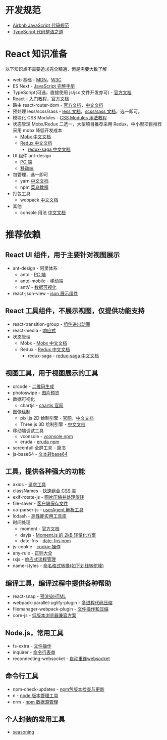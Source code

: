# 开发规范

- [Airbnb JavaScript 代码规范](https://juejin.im/entry/5b2211afe51d4558ba1a4e52)
- [TypeScript 代码整洁之道](https://juejin.im/post/5cfb2b4951882576be276247)

# React 知识准备

以下知识点不需要追求完全精通，但是需要大致了解<br>

- web 基础 - [MDN](https://developer.mozilla.org/zh-CN/)，[W3C](http://www.w3school.com.cn/)
- ES Next - [JavaScript 完整手册](https://juejin.im/post/5bff57fee51d45021a167991)
- TypeScript(可选，直接使用 js/jsx 文件开发亦可) - [官方文档](https://www.tslang.cn/docs/handbook/basic-types.html)
- React - [入门教程](http://www.ruanyifeng.com/blog/2015/03/react.html)，[官方文档](https://zh-hans.reactjs.org/)
- 路由 react-router-dom - [官方文档](https://reacttraining.com/react-router/web/guides/quick-start)，[中文文档](https://www.jianshu.com/p/b117b437dc5a)
- 预处理 less/scss/sass - [less 文档](https://www.html.cn/doc/less/)，[scss/sass 文档](http://sass.bootcss.com/docs/sass-reference)，选一即可。
- 模块化 CSS Modules - [CSS Modules 用法教程](http://www.ruanyifeng.com/blog/2016/06/css_modules.html)
- 状态管理 Mobx/Redux 二选一，大型项目推荐采用 Redux，中小型项目推荐采用 mobx 降低开发成本
  - [Mobx 中文文档](https://cn.mobx.js.org)
  - [Redux 中文文档](http://cn.redux.js.org)
    - [redux-saga 中文文档](http://leonshi.com/redux-saga-in-chinese/docs/api/index.html)
- UI 组件 ant-design
  - [PC 端](https://ant.design/docs/react/introduce-cn)
  - [移动端](https://mobile.ant.design/docs/react/introduce-cn)
- 包管理，选一即可
  - yarn [中文文档](https://yarnpkg.com/zh-Hant)
  - npm [菜鸟教程](https://www.runoob.com/nodejs/nodejs-npm.html)
- 打包工具
  - webpack [中文文档](https://www.webpackjs.com)
- 其他
  - console 用法 [中文文档](https://juejin.im/post/5ac35004f265da23870f079d)

# 推荐依赖

## React UI 组件，用于主要针对视图展示

- ant-design - 阿里体系
  - antd - [PC 端](https://ant.design/docs/react/introduce-cn)
  - antd-mobile - [移动端](https://mobile.ant.design/docs/react/introduce-cn)
  - antV - [数据可视化](https://antv.vision/zh)
- react-json-view - [json 展示组件](https://github.com/mac-s-g/react-json-view)

## React 工具组件，不展示视图，仅提供功能支持

- react-transition-group - [组件进出动画](https://juejin.im/entry/5b3e14e86fb9a04fc4369f1e)
- react-media - [响应式](https://github.com/ReactTraining/react-media)
- 状态管理
  - Mobx - [Mobx 中文文档](https://cn.mobx.js.org)
  - Redux - [Redux 中文文档](https://www.redux.org.cn)
    - redux-saga - [redux-saga 中文文档](http://leonshi.com/redux-saga-in-chinese/docs/api/index.html)

## 视图工具，用于视图展示的工具

- qrcode - [二维码生成](https://www.npmjs.com/package/qrcode)
- photoswipe - [图片预览](https://www.npmjs.com/package/photoswipe)
- 数据可视化
  - chartjs - [chartjs 官网](https://chartjs.bootcss.com)
- 图像绘制
  - pixi.js 2D 绘制引擎 - [官网](https://www.pixijs.com/)，[中文文档](https://github.com/Zainking/LearningPixi)
  - Three.js 3D 绘制引擎 - [中文文档](https://techbrood.com/threejs/docs/)
- 移动端调试工具
  - vconsole - [vconsole npm](https://www.npmjs.com/package/vconsole)
  - eruda - [eruda npm](https://www.npmjs.com/package/eruda)
- screenfull 全屏工具 - [简书](https://www.jianshu.com/p/cfbb13c32c9c)
- js-base64 - [文本转base64](https://www.npmjs.com/package/js-base64)

## 工具，提供各种强大的功能

- axios - [请求工具](https://www.kancloud.cn/yunye/axios/234845)
- classNames - [快速组合 CSS 类](https://www.npmjs.com/package/classnames)
- exif-rotate-js - [图片压缩并处理旋转](https://www.npmjs.com/package/exif-rotate-js)
- file-saver - [客户端保存文件](https://github.com/eligrey/FileSaver.js)
- ua-parser-js - [userAgent 解析工具](https://github.com/faisalman/ua-parser-js)
- lodash - [高性能实用工具库](http://lodash.net/docs/4.16.1.html)
- 时间处理
  - moment - [官方文档](http://momentjs.cn/docs)
  - dayjs - [Moment.js 的 2kB 轻量化方案](https://github.com/iamkun/dayjs/blob/dev/docs/zh-cn/README.zh-CN.md)
  - date-fns - [date-fns npm](https://www.npmjs.com/package/date-fns)
- js-cookie - [cookie 操作](https://github.com/js-cookie/js-cookie)
- any-rule - [正则大全](https://any86.github.io/any-rule)
- rxjs - [响应式流程管理](https://cn.rx.js.org/manual/installation.html)
- name-styles - [命名格式转换(如下划线转驼峰)](https://gitee.com/jamesfancy/name-styles)

## 编译工具，编译过程中提供各种帮助

- react-snap - [预渲染HTML](https://github.com/stereobooster/react-snap)
- webpack-parallel-uglify-plugin - [多进程代码压缩](https://www.npmjs.com/package/webpack-parallel-uglify-plugin)
- filemanager-webpack-plugin - [文件操作和压缩](https://www.npmjs.com/package/filemanager-webpack-plugin)
- core-js - [低版本浏览器兼容方案](https://github.com/zloirock/core-js)

## Node.js，常用工具

- fs-extra - [文件操作](https://www.npmjs.com/package/fs-extra)
- inquirer - [命令行表单](https://www.npmjs.com/package/inquirer)
- reconnecting-websocket - [自动重连websocket](https://www.npmjs.com/package/reconnecting-websocket)

## 命令行工具

- npm-check-updates - [npm包版本检查与更新](https://www.npmjs.com/package/npm-check-updates)
- n - [node 版本管理工具](https://www.npmjs.com/package/n)
- nrm - [npm 数据源管理](https://www.npmjs.com/package/nrm)

## 个人封装的常用工具

- [seasoning](https://dyb881.github.io/seasoning)
